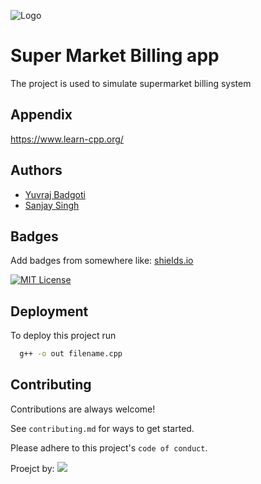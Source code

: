 
![Logo](https://cdn-icons-png.flaticon.com/512/6132/6132222.png)


# Super Market Billing app

The project is used to simulate supermarket billing system  
## Appendix

https://www.learn-cpp.org/


## Authors

- [Yuvraj Badgoti](https://www.github.com/yuvrajbadgoti/)
- [Sanjay Singh](https://www.github.com/MimoHasPurpose)


## Badges

Add badges from somewhere like: [shields.io](https://shields.io/)

[![MIT License](https://img.shields.io/badge/License-MIT-green.svg)](https://choosealicense.com/licenses/mit/)



## Deployment

To deploy this project run

```bash
  g++ -o out filename.cpp
```


## Contributing

Contributions are always welcome!

See `contributing.md` for ways to get started.

Please adhere to this project's `code of conduct`.

Proejct by: 
<a href="https://github.com/yuvrajbadgoti/SueprMarket-Billing-App/graphs/contributors">
  <img src="https://contrib.rocks/image?repo=yuvrajbadgoti/SueprMarket-Billing-App" />
</a>
